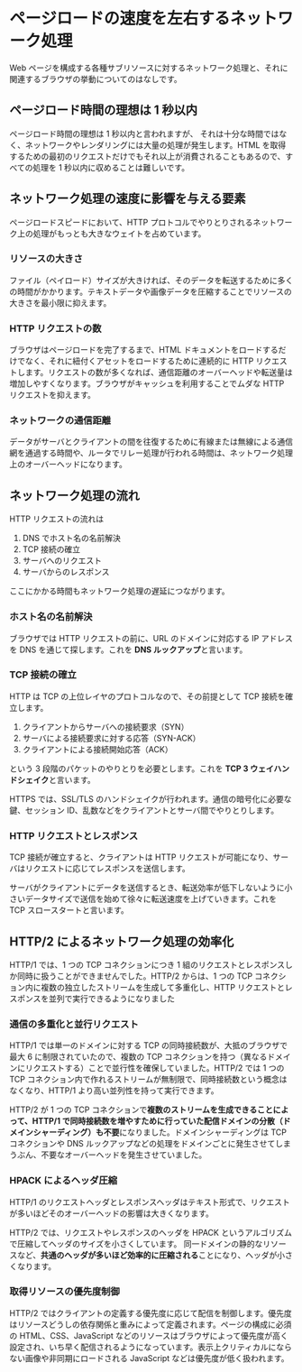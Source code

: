 # ページロードの速度を左右するネットワーク処理

Web ページを構成する各種サブリソースに対するネットワーク処理と、それに関連するブラウザの挙動についてのはなしです。

## ページロード時間の理想は 1 秒以内

ページロード時間の理想は 1 秒以内と言われますが、 それは十分な時間ではなく、ネットワークやレンダリングには大量の処理が発生します。HTML を取得するための最初のリクエストだけでもそれ以上が消費されることもあるので、すべての処理を 1 秒以内に収めることは難しいです。

## ネットワーク処理の速度に影響を与える要素

ページロードスピードにおいて、HTTP プロトコルでやりとりされるネットワーク上の処理がもっとも大きなウェイトを占めています。

### リソースの大きさ

ファイル（ペイロード）サイズが大きければ、そのデータを転送するために多くの時間がかかります。テキストデータや画像データを圧縮することでリソースの大きさを最小限に抑えます。

### HTTP リクエストの数

ブラウザはページロードを完了するまで、HTML ドキュメントをロードするだけでなく、それに紐付くアセットをロードするために連続的に HTTP リクエストします。リクエストの数が多くなれば、通信距離のオーバーヘッドや転送量は増加しやすくなります。ブラウザがキャッシュを利用することでムダな HTTP リクエストを抑えます。

### ネットワークの通信距離

データがサーバとクライアントの間を往復するために有線または無線による通信網を通過する時間や、ルータでリレー処理が行われる時間は、ネットワーク処理上のオーバーヘッドになります。

## ネットワーク処理の流れ

HTTP リクエストの流れは

1. DNS でホスト名の名前解決
2. TCP 接続の確立
3. サーバへのリクエスト
4. サーバからのレスポンス

ここにかかる時間もネットワーク処理の遅延につながります。

### ホスト名の名前解決

ブラウザでは HTTP リクエストの前に、URL のドメインに対応する IP アドレスを DNS を通じて探します。これを **DNS ルックアップ**と言います。

### TCP 接続の確立

HTTP は TCP の上位レイヤのプロトコルなので、その前提として TCP 接続を確立します。

1. クライアントからサーバへの接続要求（SYN）
2. サーバによる接続要求に対する応答（SYN-ACK）
3. クライアントによる接続開始応答（ACK）

という 3 段階のパケットのやりとりを必要とします。これを **TCP 3 ウェイハンドシェイク**と言います。

HTTPS では、SSL/TLS のハンドシェイクが行われます。通信の暗号化に必要な鍵、セッション ID、乱数などをクライアントとサーバ間でやりとりします。

### HTTP リクエストとレスポンス

TCP 接続が確立すると、クライアントは HTTP リクエストが可能になり、サーバはリクエストに応じてレスポンスを送信します。

サーバがクライアントにデータを送信するとき、転送効率が低下しないように小さいデータサイズで送信を始めて徐々に転送速度を上げていきます。これを TCP スロースタートと言います。

## HTTP/2 によるネットワーク処理の効率化

HTTP/1 では、1 つの TCP コネクションにつき 1 組のリクエストとレスポンスしか同時に扱うことができませんでした。HTTP/2 からは、1 つの TCP コネクション内に複数の独立したストリームを生成して多重化し、HTTP リクエストとレスポンスを並列で実行できるようになりました

### 通信の多重化と並行リクエスト

HTTP/1 では単一のドメインに対する TCP の同時接続数が、大抵のブラウザで最大 6 に制限されていたので、複数の TCP コネクションを持つ（異なるドメインにリクエストする）ことで並行性を確保していました。HTTP/2 では 1 つの TCP コネクション内で作れるストリームが無制限で、同時接続数という概念はなくなり、HTTP/1 より高い並列性を持って実行できます。

HTTP/2 が 1 つの TCP コネクションで**複数のストリームを生成できることによって、HTTP/1 で同時接続数を増やすために行っていた配信ドメインの分散（ドメインシャーディング）も不要**になりました。ドメインシャーディングは TCP コネクションや DNS ルックアップなどの処理をドメインごとに発生させてしまうぶん、不要なオーバーヘッドを発生させていました。

### HPACK によるヘッダ圧縮

HTTP/1 のリクエストヘッダとレスポンスヘッダはテキスト形式で、リクエストが多いほどそのオーバーヘッドの影響は大きくなります。

HTTP/2 では、リクエストやレスポンスのヘッダを HPACK というアルゴリズムで圧縮してヘッダのサイズを小さくしています。 同一ドメインの静的なリソースなど、**共通のヘッダが多いほど効率的に圧縮される**ことになり、ヘッダが小さくなります。

### 取得リソースの優先度制御

HTTP/2 ではクライアントの定義する優先度に応じて配信を制御します。優先度はリソースどうしの依存関係と重みによって定義されます。ページの構成に必須の HTML、CSS、JavaScript などのリソースはブラウザによって優先度が高く設定され、いち早く配信されるようになっています。表示上クリティカルにならない画像や非同期にロードされる JavaScript などは優先度が低く扱われます。
